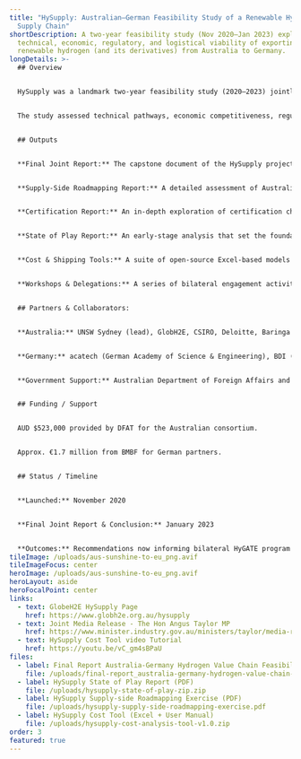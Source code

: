 ```yaml
---
title: "HySupply: Australian–German Feasibility Study of a Renewable Hydrogen
  Supply Chain"
shortDescription: A two-year feasibility study (Nov 2020–Jan 2023) exploring the
  technical, economic, regulatory, and logistical viability of exporting
  renewable hydrogen (and its derivatives) from Australia to Germany.
longDetails: >-
  ## Overview


  HySupply was a landmark two-year feasibility study (2020–2023) jointly undertaken by Australian and German partners to investigate the viability of establishing a renewable hydrogen export corridor between Australia and Germany. The project examined the full supply chain: from large-scale hydrogen production using renewable energy in Australia, through conversion and transport (including derivatives such as ammonia and methanol), to delivery and utilisation in Germany’s energy system.


  The study assessed technical pathways, economic competitiveness, regulatory frameworks, certification standards, and policy alignment. It demonstrated that Australia is well-positioned to become a reliable hydrogen supplier, and highlighted the role of derivatives and certification schemes in enabling early trade. HySupply also provided government and industry with a roadmap for scaling up supply chains, identifying barriers, and supporting collaboration through initiatives like HyGATE.


  ## Outputs


  **Final Joint Report:** The capstone document of the HySupply project, presenting comprehensive findings on the technical, economic, and regulatory feasibility of renewable hydrogen trade between Australia and Germany. It consolidates insights from earlier studies and outlines strategic recommendations for governments and industry to enable commercial supply chains by 2030.


  **Supply-Side Roadmapping Report:** A detailed assessment of Australia’s hydrogen production and export potential, highlighting infrastructure requirements, investment needs, and critical barriers. The roadmap identifies opportunities for scaling up supply and provides guidance for policymakers on how to accelerate project deployment and reduce risks.


  **Certification Report:** An in-depth exploration of certification challenges and solutions for green hydrogen and its derivatives. It proposes bilateral frameworks for guarantees of origin, ensuring that hydrogen produced in Australia can be credibly recognised as renewable in Germany, aligning with emerging EU standards.


  **State of Play Report:** An early-stage analysis that set the foundation for the HySupply project. This report examined Australia’s renewable energy resources, Germany’s demand outlook, and potential trade dynamics, establishing the business case for a future hydrogen export market.


  **Cost & Shipping Tools:** A suite of open-source Excel-based models developed during HySupply to evaluate hydrogen production costs, transport logistics, and carrier competitiveness. Tools include modules for liquefied hydrogen, ammonia, methanol, and shipping pathways, enabling scenario analysis for researchers and industry stakeholders.


  **Workshops & Delegations:** A series of bilateral engagement activities, including German delegation visits to Australia, technical workshops, and stakeholder consultations. These events built trust, disseminated findings, and fostered collaboration between government, academia, and industry across both countries.


  ## Partners & Collaborators:


  **Australia:** UNSW Sydney (lead), GlobH2E, CSIRO, Deloitte, Baringa Partners, GPA Engineering, Scimita Ventures.


  **Germany:** acatech (German Academy of Science & Engineering), BDI (Federation of German Industries), IKEM (Institute for Climate Protection, Energy and Mobility).


  **Government Support:** Australian Department of Foreign Affairs and Trade (DFAT), German Federal Ministry of Education and Research (BMBF).


  ## Funding / Support


  AUD $523,000 provided by DFAT for the Australian consortium.


  Approx. €1.7 million from BMBF for German partners.


  ## Status / Timeline


  **Launched:** November 2020


  **Final Joint Report & Conclusion:** January 2023


  **Outcomes:** Recommendations now informing bilateral HyGATE program and ongoing Australia–Germany hydrogen collaboration.
tileImage: /uploads/aus-sunshine-to-eu_png.avif
tileImageFocus: center
heroImage: /uploads/aus-sunshine-to-eu_png.avif
heroLayout: aside
heroFocalPoint: center
links:
  - text: GlobeH2E HySupply Page
    href: https://www.globh2e.org.au/hysupply
  - text: Joint Media Release - The Hon Angus Taylor MP
    href: https://www.minister.industry.gov.au/ministers/taylor/media-releases/exploring-australias-hydrogen-future-germany
  - text: HySupply Cost Tool video Tutorial
    href: https://youtu.be/vC_gm4sBPaU
files:
  - label: Final Report Australia-Germany Hydrogen Value Chain Feasibility Study (PDF)
    file: /uploads/final-report_australia-germany-hydrogen-value-chain-feasibility-study.pdf
  - label: HySupply State of Play Report (PDF)
    file: /uploads/hysupply-state-of-play-zip.zip
  - label: HySupply Supply-side Roadmapping Exercise (PDF)
    file: /uploads/hysupply-supply-side-roadmapping-exercise.pdf
  - label: HySupply Cost Tool (Excel + User Manual)
    file: /uploads/hysupply-cost-analysis-tool-v1.0.zip
order: 3
featured: true
---
```

